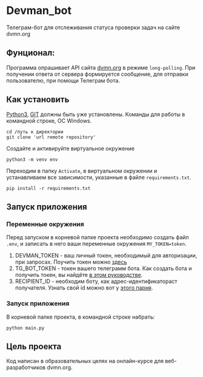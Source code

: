 # Devman_bot
Телеграм-бот для отслеживания статуса проверки задач на сайте dvmn.org

## Фунционал:
Программа опрашивает API сайта [dvmn.org](https://dvmn.org) в режиме `long-polling`.
При получении ответа от сервера формируется сообщение, для отправки пользователю, при помощи Телеграм бота.

## Как установить
[Python3](https://www.python.org/downloads/), [GIT](https://git-scm.com/downloads) должны быть уже установлены. Команды для работы в командной строке, ОС Windows.

    cd /путь к директории
    git clone 'url remote repository'
Создайте и активируйте виртуальное окружение

    python3 -m venv env
Переходим в папку `Activate`, в виртуальном окружении и устанавливаем все зависимости, указанные в файле `requirements.txt`.

    pip install -r requirements.txt

## Запуск приложения

### Переменные окружения

Перед запуском в корневой папке проекта необходимо создать файл `.env`, и записать в него ваши переменные окружения `MY_TOKEN=token`.  
1. DEVMAN_TOKEN - ваш личный токен, необходимый для авторизации, при запросах. Поучить токен можно [здесь](https://dvmn.org/api/docs/)
2. TG_BOT_TOKEN - токен вашего телеграмм бота. Как создать бота и получить токен, вы найдёте [в этом руководстве](https://mrtext.ru/botfather-kak-sozdat-bota-v-telegram-instrukcziya-na-russkom.html).
3. RECIPIENT_ID - необходим боту, как адрес-идентификатораст получателя. Узнать свой id можно вот у [этого парня](@userinfobot).  
### Запуск приложения

В корневой папке проекта, в командной строке набрать:

    python main.py
    
## Цель проекта
Код написан в образовательных целях на онлайн-курсе для веб-разработчиков dvmn.org.